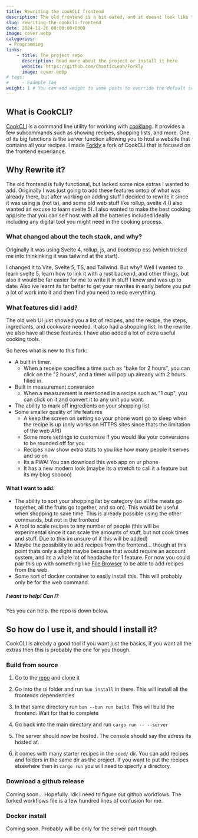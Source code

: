 ```yaml
---
title: Rewriting the cookCLI frontend
description: The old frontend is a bit dated, and it doesnt look like the project is active anymore. Time to fix that
slug: rewriting-the-cookcli-frontend
date: 2024-11-26 00:00:00+0000
image: cover.webp
categories:
 - Programming
links:
    - title: The project repo
      description: Read more about the project or install it here
      website: https://github.com/ChaoticLeah/Forkly
      image: cover.webp
# tags:
#     - Example Tag
weight: 1 # You can add weight to some posts to override the default sorting (date descending)
---
```


## What is CookCLI?

[CookCLI](https://github.com/cooklang/cookcli) is a command line utility for working with [cooklang](https://cooklang.org/). It provides a few subcommands such as showing recipes, shopping lists, and more. One of its big functions is the server function allowing you to host a website that contains all your recipes. I made [Forkly](https://github.com/ChaoticLeah/Forkly) a fork of CookCLI that is focused on the frontend experiance.

## Why Rewrite it?

The old frontend is fully functional, but lacked some nice extras I wanted to add. Originally I was just going to add these features ontop of what was already there, but after working on adding stuff I decided to rewrite it since it was using js (not ts), and some old web stuff like rollup, svelte 4 (I also wanted an excuse to learn svelte 5). I also wanted to make the best cooking app/site that you can self host with all the batteries included ideally including any digital tool you might need in the cooking process.

### What changed about the tech stack, and why?

Originally it was using Svelte 4, rollup, js, and bootstrap css (which tricked me into thinkinking it was tailwind at the start).

I changed it to Vite, Svelte 5, TS, and Tailwind. But why? Well I wanted to learn svelte 5, learn how to link it with a rust backend, and other things, but also it would be far easier for me to write it in stuff I knew and was up to date. Also ive learnt its far better to get your rewrites in early before you put a lot of work into it and then find you need to redo everything.

### What features did I add?

The old web UI just showed you a list of recipes, and the recipe, the steps, ingrediants, and cookware needed. It also had a shopping list. In the rewrite we also have all these features. I have also added a lot of extra useful cooking tools.

So heres what is new to this fork:
 - A built in timer.
    - When a receipe specifies a time such as "bake for 2 hours", you can click on the "2 hours", and a timer will pop up already with 2 hours filled in.
 - Built in measurement conversion
    - When a measurement is mentioned in a recipe such as "1 cup", you can click on it and convert it to any unit you want.
 - The ability to mark off ingredients on your shopping list
 - Some smaller quality of life features
    - A keep the screen on setting so your phone wont go to sleep when the recipe is up (only works on HTTPS sites since thats the limitation of the web API)
    - Some more settings to customize if you would like your conversions to be rounded off for you
    - Recipes now show extra stats to you like how many people it serves and so on
    - Its a PWA! You can download this web app on ur phone
    - It has a new modern look (maybe its a stretch to call it a feature but its my blog sooooo)

#### What I want to add:
 - The ability to sort your shopping list by category (so all the meats go together, all the fruits go together, and so on). This would be useful when shopping to save time. This is already possible using the other commands, but not in the frontend
 - A tool to scale recipes to any number of people (this will be experimental since it can scale the amounts of stuff, but not cook times and stuff. Due to this im unsure of if this will be added)
 - Maybe the possibility to add recipes from the frontend... though at this point thats only a slight maybe because that would require an account system, and its a whole lot of headache for 1 feature. For now you could pair this up with something like [File Browser](https://github.com/filebrowser/filebrowser) to be able to add recipes from the web.
 - Some sort of docker container to easily install this. This will probably only be for the web command.

##### I want to help! Can I?
Yes you can help. the repo is down below.


## So how do I use it, and should I install it?

CookCLI is already a good tool if you want just the basics, if you want all the extras then this is probably the one for you though.

### Build from source

1. Go to the [repo](https://github.com/ChaoticLeah/Forkly) and clone it

2. Go into the ui folder and run `bun install` in there. This will install all the frontends dependencies

3. In that same directory run `bun --bun run build`. This will build the frontend. Wait for that to complete

4. Go back into the main directory and run `cargo run -- --server`

5. The server should now be hosted. The console should say the adress its hosted at.

6. it comes with many starter recipes in the `seed/` dir. You can add recipes and folders in the same dir as the project. If you want to put the recipes elsewhere then in `cargo run` you will need to specify a directory.

### Download a github release

Coming soon... Hopefully. Idk I need to figure out github workflows. The forked workflows file is a few hundred lines of confusion for me.

### Docker install

Coming soon. Probably will be only for the server part though.